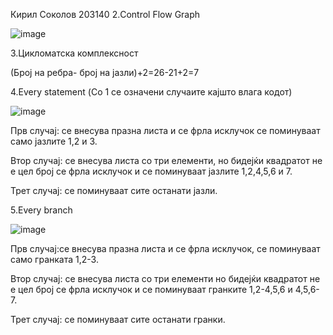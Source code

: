 Кирил Соколов 203140
2.Control Flow Graph

![image](https://user-images.githubusercontent.com/100873282/171431914-6a886d27-9760-4884-b744-aefe425b1944.png)

3.Цикломатска комплексност

(Број на ребра- број на јазли)+2=26-21+2=7

4.Every statement (Со 1 се означени случаите кајшто влага кодот)

![image](https://user-images.githubusercontent.com/100873282/171461071-9eac20aa-28d8-40a3-8e89-1745b12cc05c.png)

Прв случај: се внесува празна листа и се фрла исклучок се поминуваат само јазлите 1,2 и 3.

Втор случај: се внесува листа со три елементи, но бидејќи квадратот не е цел број се фрла исклучок и се поминуваат јазлите 1,2,4,5,6 и 7.

Трет случај: се поминуваат сите останати јазли.

5.Every branch


![image](https://user-images.githubusercontent.com/100873282/171473853-b4f1fa4b-3051-4f35-b8fe-5e6baba67c0e.png)

Прв случај:се внесува празна листа и се фрла исклучок, се поминуваат само гранката 1,2-3.

Втор случај: се внесува листа со три елементи но бидејќи квадратот не е цел број се фрла исклучок и се поминуваат гранките 1,2-4,5,6 и 4,5,6-7.

Трет случај: се поминуваат сите останати гранки.
